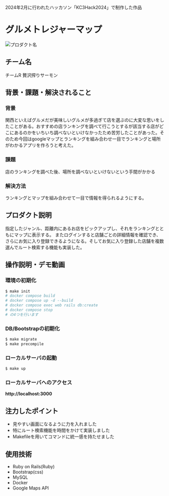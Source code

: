 2024年2月に行われたハッカソン「KC3Hack2024」で制作した作品

# グルメトレジャーマップ
<!-- プロダクト名に変更してください -->

![プロダクト名](https://kc3.me/cms/wp-content/uploads/2023/11/2b1b6d9083182c0ce0aeb60000b4d7a7.png)
<!-- プロダクト名・イメージ画像を差し変えてください -->


## チーム名
チームR 贅沢搾りサーモン
<!-- チームIDとチーム名を入力してください -->


## 背景・課題・解決されること

<!-- テーマ「関西をいい感じに」に対して、考案するプロダクトがどういった(Why)背景から思いついたのか、どのよう(What)な課題があり、どのよう(How)に解決するのかを入力してください -->
### 背景
関西といえばグルメだが美味しいグルメが多過ぎて店を選ぶのに大変な思いをしたことがある。おすすめの店ランキングを調べて行こうとするが該当する店がどこにあるのかをいちいち調べないといけなかったため苦労したことがあった。そのため今回はgoogleマップとランキングを組み合わせ一目でランキングと場所がわかるアプリを作ろうと考えた。

### 課題
店のランキングを調べた後、場所を調べないといけないという手間がかかる

### 解決方法
ランキングとマップを組み合わせて一目で情報を得られるようにする。

## プロダクト説明
指定したジャンル、距離内にあるお店をピックアップし、それをランキングとともにマップに表示する。
またログインすると店舗ごとの詳細情報を確認でき、さらにお気に入り登録できるようになる。そしてお気に入り登録した店舗を複数選んでルート検索する機能も実装した。
<!-- 開発したプロダクトの説明を入力してください -->


## 操作説明・デモ動画
<!--[デモ動画はこちら](https://www.youtube.com/watch?v=_FAA15ARmas)-->
<!-- 開発したプロダクトの操作説明について入力してください。また、操作説明デモ動画があれば、埋め込みやリンクを記載してください -->
### 環境の初期化
```bash
$ make init
# docker compose build
# docker compose up -d --build
# docker compose exec web rails db:create
# docker compose stop
# の4つを行います
```
### DB/Bootstrapの初期化
```bash
$ make migrate
$ make precompile
```
### ローカルサーバの起動
```bash
$ make up
```
### ローカルサーバへのアクセス
**http://localhost:3000**


## 注力したポイント

<!-- 開発したプロダクトの中で、特に注力して作成した箇所・ポイントについて入力してください -->
- 見やすい画面になるように力を入れました
- 特にルート検索機能を時間をかけて実装しました
- Makefileを用いてコマンドに統一感を持たせました


## 使用技術
- Ruby on Rails(Ruby)
- Bootstrap(css)
- MySQL
- Docker
- Google Maps API
<!-- 使用技術を入力してください -->


<!--
markdownの記法はこちらを参照してください！
https://docs.github.com/ja/get-started/writing-on-github/getting-started-with-writing-and-formatting-on-github/basic-writing-and-formatting-syntax
-->
